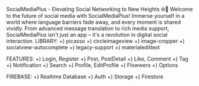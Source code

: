 SocialMediaPlus - Elevating Social Networking to New Heights 🌐🚀
Welcome to the future of social media with SocialMediaPlus! Immerse yourself in a world where language barriers fade away, and every moment is shared vividly. 
From advanced message translation to rich media support, SocialMediaPlus isn't just an app – it's a revolution in digital social interaction.
LIBRARY:
+) picasso
+) circleimageview
+) image-cropper
+) socialview-autocomplete
+) legacy-support
+) materialedittext

FEATURES:
+) Login, Register
+) Post, PostDetail
+) Like, Comment
+) Tag
+) Notification
+) Search
+) Profile, EditProfile
+) Flowwers
+) Options

FIREBASE: 
+) Realtime Database
+) Auth
+) Storage
+) Firestore
